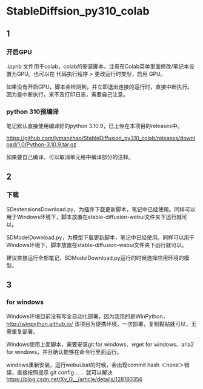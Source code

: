# StableDiffsion_py310_colab

## 1

### 开启GPU

.ipynb 文件用于colab，colab的安装脚本，注意在Colab菜单里面修改/笔记本设置为GPU。也可以在 代码执行程序 > 更改运行时类型，启用 GPU。

如果没有开启GPU，脚本会检测到，并立即退出连接的运行时，直接中断执行。因为是中断执行，来不及打印日志，需要自己注意。


### python 310预编译

笔记默认直接使用编译好的python 3.10.9，已上传在本项目的releases中。

https://github.com/lymanzhao/StableDiffusion_py310_colab/releases/download/1.0/Python-3.10.9.tar.gz

如果要自己编译，可以取消单元格中编译部分的注释。



## 2

### 下载

SDextensionsDownload.py，为插件下载更新脚本，笔记中已经使用。同样可以用于Windows环境下，脚本放置在stable-diffusion-webui文件夹下运行就可以。

SDModelDownload.py，为模型下载更新脚本，笔记中已经使用。同样可以用于Windows环境下，脚本放置在stable-diffusion-webui文件夹下运行就可以。

建议直接运行全部笔记，SDModelDownload.py运行的时候选择应用环境的模型。


## 3
### for windows

Windows环境目前没有写全自动化部署，因为我用的是WinPython，
http://winpython.github.io/
该项目为便携环境，一次部署，复制黏贴就可以，无需重复部署。

Windows使用上面脚本，需要安装git for windows、wget for windows、aria2 for windows，并且确认能够在命令行里面运行。

windows重新安装，运行webui.bat的时候，会出现commit hash ＜none＞错误，直接按照提示 git config …… 就可以解决
https://blog.csdn.net/Xy_G__/article/details/128180356


